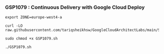 ### GSP1079 :  Continuous Delivery with Google Cloud Deploy 

```
export ZONE=europe-west4-a
```

```
curl -LO raw.githubusercontent.com/tariqsheikhsw/GoogleCloudArchitectLabs/main/Solutions/GSP1079.sh

sudo chmod +x GSP1079.sh

./GSP1079.sh
```


